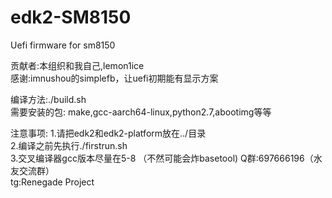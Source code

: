 # edk2-SM8150
Uefi firmware for sm8150

贡献者:本组织和我自己,lemon1ice  
感谢:imnushou的simplefb，让uefi初期能有显示方案  

编译方法:./build.sh  
需要安装的包: make,gcc-aarch64-linux,python2.7,abootimg等等  

注意事项: 1.请把edk2和edk2-platform放在../目录  
         2.编译之前先执行./firstrun.sh  
         3.交叉编译器gcc版本尽量在5-8 （不然可能会炸basetool) 
Q群:697666196（水友交流群）  
tg:Renegade Project  
